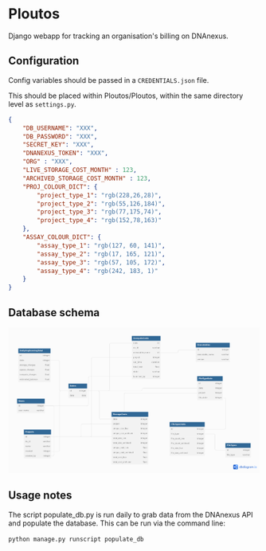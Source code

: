 # Ploutos
Django webapp for tracking an organisation's billing on DNAnexus.

## Configuration
Config variables should be passed in a `CREDENTIALS.json` file.

This should be placed within Ploutos/Ploutos, within the same directory level as `settings.py`.

```json
{
    "DB_USERNAME": "XXX",
    "DB_PASSWORD": "XXX",
    "SECRET_KEY": "XXX",
    "DNANEXUS_TOKEN": "XXX",
    "ORG" : "XXX",
    "LIVE_STORAGE_COST_MONTH" : 123,
    "ARCHIVED_STORAGE_COST_MONTH" : 123,
    "PROJ_COLOUR_DICT": {
        "project_type_1": "rgb(228,26,28)",
        "project_type_2": "rgb(55,126,184)",
        "project_type_3": "rgb(77,175,74)",
        "project_type_4": "rgb(152,78,163)"
    },
    "ASSAY_COLOUR_DICT": {
        "assay_type_1": "rgb(127, 60, 141)",
        "assay_type_2": "rgb(17, 165, 121)",
        "assay_type_3": "rgb(57, 105, 172)",
        "assay_type_4": "rgb(242, 183, 1)"
    }
}
```

## Database schema
![Alt text](/Ploutos_db_schema.png "Ploutos db schema")

## Usage notes
The script populate_db.py is run daily to grab data from the DNAnexus API and populate the database.
This can be run via the command line:

`python manage.py runscript populate_db`

